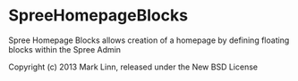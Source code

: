 SpreeHomepageBlocks
===================

Spree Homepage Blocks allows creation of a homepage by defining floating blocks within the Spree Admin

Copyright (c) 2013 Mark Linn, released under the New BSD License

